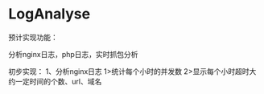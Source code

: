 LogAnalyse
==========

预计实现功能：

分析nginx日志，php日志，实时抓包分析

初步实现：
1、分析nginx日志
   1>统计每个小时的并发数
   2>显示每个小时超时大约一定时间的个数、url、域名
